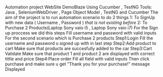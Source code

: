 Automation project
WebSite DemoBlaze
Using Cucumber , TestNG
Tools:  Java , SeleniumWebDriver , Page Object Model , TestNG and Cucumber
The aim of the project is to run automation scenario to do 2 things
1: To SignUp with new data ( Username , Password ) *that is not existing before*
2: To Purchase 2 Products(Laptop Sony vaio i5 , Laptop Sony vaio i7)
For the Sign up proccess we did this steps
Fill username and password with valid inputs
For the second scenario which is Purchase 2 products
Step1:Login
Fill the username and password u signed up with in last step
Step2:Add product to cart
Make sure that products are succesfully added to the car
Step3:Cart Validate
Make sure that product 1 and product 2 are displayed with correct tittle and price
Step4:Place order
Fill all field with valid inputs Then click
 purchase and make sure u get "Thank you for your purchase!" message Displayed
